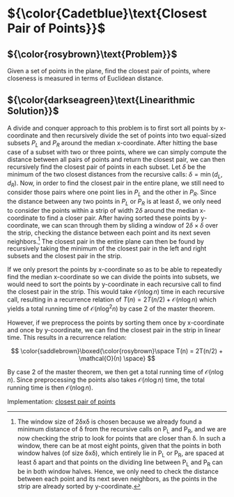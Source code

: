 # ${\color{Cadetblue}\text{Closest Pair of Points}}$

## ${\color{rosybrown}\text{Problem}}$

Given a set of points in the plane, find the closest pair of points, where closeness is measured in terms of Euclidean distance.

## ${\color{darkseagreen}\text{Linearithmic Solution}}$

A divide and conquer approach to this problem is to first sort all points by x-coordinate and then recursively divide the set of points into two equal-sized subsets $P_L$ and $P_R$ around the median x-coordinate. After hitting the base case of a subset with two or three points, where we can simply compute the distance between all pairs of points and return the closest pair, we can then recursively find the closest pair of points in each subset. Let $\delta$ be the minimum of the two closest distances from the recursive calls: $\delta = \min(d_L, d_R)$. Now, in order to find the closest pair in the entire plane, we still need to consider those pairs where one point lies in $P_L$ and the other in $P_R$. Since the distance between any two points in $P_L$ or $P_R$ is at least $\delta$, we only need to consider the points within a strip of width $2\delta$ around the median x-coordinate to find a closer pair. After having sorted these points by y-coordinate, we can scan through them by sliding a window of $2\delta \times \delta$ over the strip, checking the distance between each point and its next seven neighbors.[^1] The closest pair in the entire plane can then be found by recursively taking the minimum of the closest pair in the left and right subsets and the closest pair in the strip.

If we only presort the points by x-coordinate so as to be able to repeatedly find the median x-coordinate so we can divide the points into subsets, we would need to sort the points by y-coordinate in each recursive call to find the closest pair in the strip. This would take $\mathcal{O}(n \log n)$ time in each recursive call, resulting in a recurrence relation of $T(n) = 2T(n/2) + \mathcal{O}(n \log n)$ which yields a total running time of $\mathcal{O}(n \log^2 n)$ by case 2 of the master theorem.

However, if we preprocess the points by sorting them once by x-coordinate and once by y-coordinate, we can find the closest pair in the strip in linear time. This results in a recurrence relation:

$$
\color{saddlebrown}\boxed{\color{rosybrown}\space T(n) = 2T(n/2) + \mathcal{O}(n) \space}
$$

By case 2 of the master theorem, we then get a total running time of $\mathcal{O}(n \log n)$. Since preprocessing the points also takes $\mathcal{O}(n \log n)$ time, the total running time is then $\mathcal{O}(n \log n)$.

Implementation: [closest pair of points](https://github.com/pl3onasm/AADS/blob/main/algorithms/divide-and-conquer/closest-pair-of-points/closestpair.c)

[^1]: The window size of 2δxδ is chosen because we already found a minimum distance of δ from the recursive calls on P<sub>L</sub> and P<sub>R</sub>, and we are now checking the strip to look for points that are closer than δ. In such a window, there can be at most eight points, given that the points in both window halves (of size δxδ), which entirely lie in P<sub>L</sub> or P<sub>R</sub>, are spaced at least δ apart and that points on the dividing line between P<sub>L</sub> and P<sub>R</sub> can be in both window halves. Hence, we only need to check the distance between each point and its next seven neighbors, as the points in the strip are already sorted by y-coordinate.
